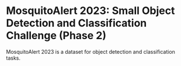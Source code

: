 # MosquitoAlert 2023: Small Object Detection and Classification Challenge (Phase 2)

MosquitoAlert 2023 is a dataset for object detection and classification tasks.
